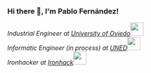 ### Hi there 👋, I'm Pablo Fernández!

<p><em>Industrial Engineer at <a href="https://www.uniovi.es/">University of Oviedo</a><img src="https://media.giphy.com/media/Qx4qMISQAptcmNP3pp/source.gif" width="30"></br>Informatic Engineer (in process) at <a href="https://www.uned.es">UNED</a><img src="https://media.giphy.com/media/AOSwwqVjNZlDO/source.gif" width="30">
</br>Ironhacker at <a href="https://www.ironhack.com/es/barcelona">Ironhack</a><img src="https://media.giphy.com/media/WUlplcMpOCEmTGBtBW/giphy.gif" width="30"> 
</em></p>

<!--
**RinceLagger/RinceLagger** is a ✨ _special_ ✨ repository because its `README.md` (this file) appears on your GitHub profile.


